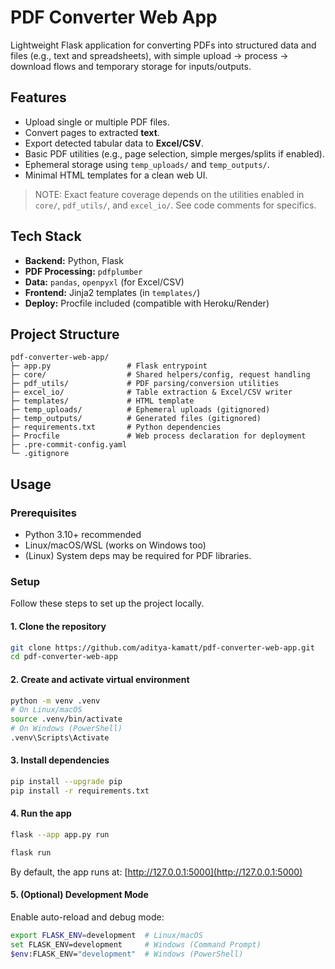 # PDF Converter Web App

Lightweight Flask application for converting PDFs into structured data and files (e.g., text and spreadsheets), with simple upload → process → download flows and temporary storage for inputs/outputs.

## Features

- Upload single or multiple PDF files.
- Convert pages to extracted **text**.
- Export detected tabular data to **Excel/CSV**.
- Basic PDF utilities (e.g., page selection, simple merges/splits if enabled).
- Ephemeral storage using `temp_uploads/` and `temp_outputs/`.
- Minimal HTML templates for a clean web UI.

> NOTE: Exact feature coverage depends on the utilities enabled in `core/`, `pdf_utils/`, and `excel_io/`. See code comments for specifics.

## Tech Stack

- **Backend:** Python, Flask  
- **PDF Processing:** `pdfplumber`  
- **Data:** `pandas`, `openpyxl` (for Excel/CSV)  
- **Frontend:** Jinja2 templates (in `templates/`)  
- **Deploy:** Procfile included (compatible with Heroku/Render)

## Project Structure

```plaintext
pdf-converter-web-app/
├─ app.py                 # Flask entrypoint 
├─ core/                  # Shared helpers/config, request handling
├─ pdf_utils/             # PDF parsing/conversion utilities
├─ excel_io/              # Table extraction & Excel/CSV writer
├─ templates/             # HTML template
├─ temp_uploads/          # Ephemeral uploads (gitignored)
├─ temp_outputs/          # Generated files (gitignored)
├─ requirements.txt       # Python dependencies
├─ Procfile               # Web process declaration for deployment
├─ .pre-commit-config.yaml
└─ .gitignore
```

## Usage

### Prerequisites
- Python 3.10+ recommended
- Linux/macOS/WSL (works on Windows too)
- (Linux) System deps may be required for PDF libraries.

### Setup
Follow these steps to set up the project locally.

#### 1. Clone the repository
```bash
git clone https://github.com/aditya-kamatt/pdf-converter-web-app.git
cd pdf-converter-web-app
```
#### 2. Create and activate virtual environment
```bash
python -m venv .venv
# On Linux/macOS
source .venv/bin/activate
# On Windows (PowerShell)
.venv\Scripts\Activate
```
#### 3. Install dependencies
```bash
pip install --upgrade pip
pip install -r requirements.txt
```
#### 4. Run the app
```bash
flask --app app.py run

flask run
```
By default, the app runs at: [http://127.0.0.1:5000](http://127.0.0.1:5000)
#### 5. (Optional) Development Mode
Enable auto-reload and debug mode:
```bash
export FLASK_ENV=development  # Linux/macOS
set FLASK_ENV=development     # Windows (Command Prompt)
$env:FLASK_ENV="development"  # Windows (PowerShell)
```
